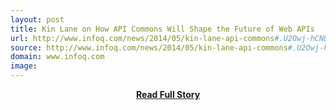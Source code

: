 ```yaml
---
layout: post
title: Kin Lane on How API Commons Will Shape the Future of Web APIs
url: http://www.infoq.com/news/2014/05/kin-lane-api-commons#.U2Owj-hCNDY.twitter
source: http://www.infoq.com/news/2014/05/kin-lane-api-commons#.U2Owj-hCNDY.twitter
domain: www.infoq.com
image: 
---
```


<p></p>
<center><p><a href="http://www.infoq.com/news/2014/05/kin-lane-api-commons#.U2Owj-hCNDY.twitter" style='padding:25px; font-sze:18px; font-weight: bold;'>Read Full Story</a></p></center>
